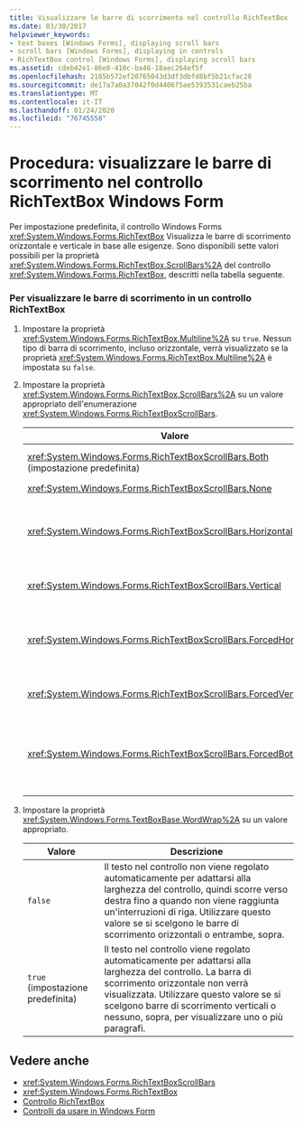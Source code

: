```yaml
---
title: Visualizzare le barre di scorrimento nel controllo RichTextBox
ms.date: 03/30/2017
helpviewer_keywords:
- text boxes [Windows Forms], displaying scroll bars
- scroll bars [Windows Forms], displaying in controls
- RichTextBox control [Windows Forms], displaying scroll bars
ms.assetid: cdeb42e1-86e8-410c-ba46-18aec264ef5f
ms.openlocfilehash: 2185b572ef20765043d3df3dbfd8bf5b21cfac28
ms.sourcegitcommit: de17a7a0a37042f0d4406f5ae5393531caeb25ba
ms.translationtype: MT
ms.contentlocale: it-IT
ms.lasthandoff: 01/24/2020
ms.locfileid: "76745558"
---
```

# <a name="how-to-display-scroll-bars-in-the-windows-forms-richtextbox-control"></a>Procedura: visualizzare le barre di scorrimento nel controllo RichTextBox Windows Form
Per impostazione predefinita, il controllo Windows Forms <xref:System.Windows.Forms.RichTextBox> Visualizza le barre di scorrimento orizzontale e verticale in base alle esigenze. Sono disponibili sette valori possibili per la proprietà <xref:System.Windows.Forms.RichTextBox.ScrollBars%2A> del controllo <xref:System.Windows.Forms.RichTextBox>, descritti nella tabella seguente.  
  
### <a name="to-display-scroll-bars-in-a-richtextbox-control"></a>Per visualizzare le barre di scorrimento in un controllo RichTextBox  
  
1. Impostare la proprietà <xref:System.Windows.Forms.RichTextBox.Multiline%2A> su `true`. Nessun tipo di barra di scorrimento, incluso orizzontale, verrà visualizzato se la proprietà <xref:System.Windows.Forms.RichTextBox.Multiline%2A> è impostata su `false`.  
  
2. Impostare la proprietà <xref:System.Windows.Forms.RichTextBox.ScrollBars%2A> su un valore appropriato dell'enumerazione <xref:System.Windows.Forms.RichTextBoxScrollBars>.  
  
    |Valore|Descrizione|  
    |-----------|-----------------|  
    |<xref:System.Windows.Forms.RichTextBoxScrollBars.Both> (impostazione predefinita)|Visualizza barre di scorrimento orizzontali o verticali, o entrambe, solo quando il testo supera la larghezza o la lunghezza del controllo.|  
    |<xref:System.Windows.Forms.RichTextBoxScrollBars.None>|Non visualizza mai alcun tipo di barra di scorrimento.|  
    |<xref:System.Windows.Forms.RichTextBoxScrollBars.Horizontal>|Consente di visualizzare una barra di scorrimento orizzontale solo quando il testo supera la larghezza del controllo. Per eseguire questa operazione, è necessario impostare la proprietà <xref:System.Windows.Forms.TextBoxBase.WordWrap%2A> su `false`.|  
    |<xref:System.Windows.Forms.RichTextBoxScrollBars.Vertical>|Consente di visualizzare una barra di scorrimento verticale solo quando il testo supera l'altezza del controllo.|  
    |<xref:System.Windows.Forms.RichTextBoxScrollBars.ForcedHorizontal>|Visualizza una barra di scorrimento orizzontale quando la proprietà <xref:System.Windows.Forms.TextBoxBase.WordWrap%2A> è impostata su `false`. La barra di scorrimento viene visualizzata in grigio quando il testo non supera la larghezza del controllo.|  
    |<xref:System.Windows.Forms.RichTextBoxScrollBars.ForcedVertical>|Visualizza sempre una barra di scorrimento verticale. La barra di scorrimento viene visualizzata in grigio quando il testo non supera la lunghezza del controllo.|  
    |<xref:System.Windows.Forms.RichTextBoxScrollBars.ForcedBoth>|Viene sempre visualizzata una barra di scorrimento verticale. Visualizza una barra di scorrimento orizzontale quando la proprietà <xref:System.Windows.Forms.TextBoxBase.WordWrap%2A> è impostata su `false`. Le barre di scorrimento vengono visualizzate in grigio quando il testo non supera la larghezza o la lunghezza del controllo.|  
  
3. Impostare la proprietà <xref:System.Windows.Forms.TextBoxBase.WordWrap%2A> su un valore appropriato.  
  
    |Valore|Descrizione|  
    |-----------|-----------------|  
    |`false`|Il testo nel controllo non viene regolato automaticamente per adattarsi alla larghezza del controllo, quindi scorre verso destra fino a quando non viene raggiunta un'interruzioni di riga. Utilizzare questo valore se si scelgono le barre di scorrimento orizzontali o entrambe, sopra.|  
    |`true` (impostazione predefinita)|Il testo nel controllo viene regolato automaticamente per adattarsi alla larghezza del controllo. La barra di scorrimento orizzontale non verrà visualizzata. Utilizzare questo valore se si scelgono barre di scorrimento verticali o nessuno, sopra, per visualizzare uno o più paragrafi.|  
  
## <a name="see-also"></a>Vedere anche

- <xref:System.Windows.Forms.RichTextBoxScrollBars>
- <xref:System.Windows.Forms.RichTextBox>
- [Controllo RichTextBox](richtextbox-control-windows-forms.md)
- [Controlli da usare in Windows Form](controls-to-use-on-windows-forms.md)
